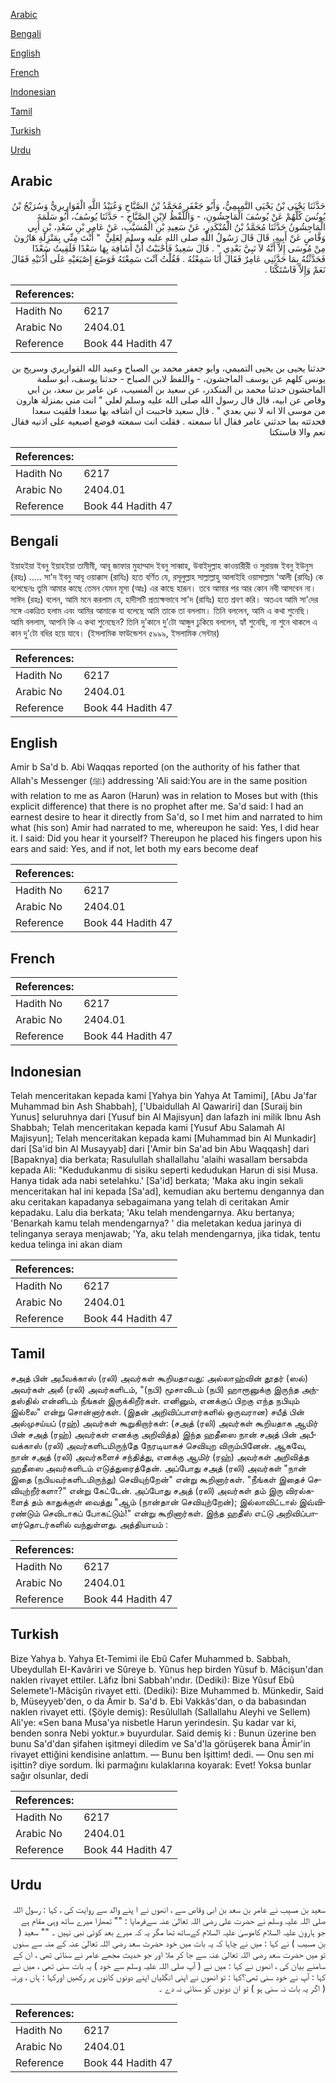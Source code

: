 [Arabic](#arabic)

[Bengali](#bengali)

[English](#english)

[French](#french)

[Indonesian](#indonesian)

[Tamil](#tamil)

[Turkish](#turkish)

[Urdu](#urdu)

## Arabic


<div dir="rtl" lang="ar" style={{fontSize:'larger',backgroundColor:'#f8f9fa',padding:20}}>
حَدَّثَنَا يَحْيَى بْنُ يَحْيَى التَّمِيمِيُّ، وَأَبُو جَعْفَرٍ مُحَمَّدُ بْنُ الصَّبَّاحِ وَعُبَيْدُ اللَّهِ الْقَوَارِيرِيُّ وَسُرَيْجُ بْنُ يُونُسَ كُلُّهُمْ عَنْ يُوسُفَ الْمَاجِشُونِ، - وَاللَّفْظُ لاِبْنِ الصَّبَّاحِ - حَدَّثَنَا يُوسُفُ، أَبُو سَلَمَةَ الْمَاجِشُونُ حَدَّثَنَا مُحَمَّدُ بْنُ الْمُنْكَدِرِ، عَنْ سَعِيدِ بْنِ الْمُسَيَّبِ، عَنْ عَامِرِ بْنِ سَعْدِ، بْنِ أَبِي وَقَّاصٍ عَنْ أَبِيهِ، قَالَ قَالَ رَسُولُ اللَّهِ صلى الله عليه وسلم لِعَلِيٍّ ‏ "‏ أَنْتَ مِنِّي بِمَنْزِلَةِ هَارُونَ مِنْ مُوسَى إِلاَّ أَنَّهُ لاَ نَبِيَّ بَعْدِي ‏"‏ ‏.‏ قَالَ سَعِيدٌ فَأَحْبَبْتُ أَنْ أُشَافِهَ بِهَا سَعْدًا فَلَقِيتُ سَعْدًا فَحَدَّثْتُهُ بِمَا حَدَّثَنِي عَامِرٌ فَقَالَ أَنَا سَمِعْتُهُ ‏.‏ فَقُلْتُ آنْتَ سَمِعْتَهُ فَوَضَعَ إِصْبَعَيْهِ عَلَى أُذُنَيْهِ فَقَالَ نَعَمْ وَإِلاَّ فَاسْتَكَّتَا ‏.‏
</div>
<div style={{backgroundColor:'#f8f9fa',padding:20, marginBottom: 10}}><table> <thead> <tr> <th>References:</th> <th></th> </tr> </thead> <tbody><tr><td>Hadith No</td><td>6217</td></tr><tr><td>Arabic No</td><td>2404.01</td></tr><tr><td>Reference</td><td>Book 44 Hadith 47</td></tr></tbody></table></div>


<div dir="rtl" lang="ar" style={{fontSize:'larger',backgroundColor:'#f8f9fa',padding:20}}>
حدثنا يحيى بن يحيى التميمي، وابو جعفر محمد بن الصباح وعبيد الله القواريري وسريج بن يونس كلهم عن يوسف الماجشون، - واللفظ لابن الصباح - حدثنا يوسف، ابو سلمة الماجشون حدثنا محمد بن المنكدر، عن سعيد بن المسيب، عن عامر بن سعد، بن ابي وقاص عن ابيه، قال قال رسول الله صلى الله عليه وسلم لعلي " انت مني بمنزلة هارون من موسى الا انه لا نبي بعدي " . قال سعيد فاحببت ان اشافه بها سعدا فلقيت سعدا فحدثته بما حدثني عامر فقال انا سمعته . فقلت انت سمعته فوضع اصبعيه على اذنيه فقال نعم والا فاستكتا
</div>
<div style={{backgroundColor:'#f8f9fa',padding:20, marginBottom: 10}}><table> <thead> <tr> <th>References:</th> <th></th> </tr> </thead> <tbody><tr><td>Hadith No</td><td>6217</td></tr><tr><td>Arabic No</td><td>2404.01</td></tr><tr><td>Reference</td><td>Book 44 Hadith 47</td></tr></tbody></table></div>

## Bengali


<div dir="ltr" lang="bn" style={{fontSize:'larger',backgroundColor:'#f8f9fa',padding:20}}>
ইয়াহইয়া ইবনু ইয়াহইয়া তামীমী, আবূ জাফার মুহাম্মাদ ইবনু সাব্বাহ, উবাইদুল্লাহ কাওয়ারীরী ও সুরায়জ ইবনু ইউনুস (রহঃ) ..... সা'দ ইবনু আবূ ওয়াক্কাস (রাযিঃ) হতে বর্ণিত যে, রসূলুল্লাহ সাল্লাল্লাহু আলাইহি ওয়াসাল্লাম ‘আলী (রাযিঃ) কে বলেছেনঃ তুমি আমার কাছে তেমন যেমন মূসা (আঃ) এর কাছে হারূন। তবে আমার পর আর কোন নবী আসবেন না। সাঈদ (রহঃ) বলেন, আমি মনে করলাম যে, হাদীসটি প্রত্যক্ষভাবে সা'দ (রাযিঃ) হতে শ্রবণ করি। অতএব আমি সা'দের সঙ্গে একত্রিত হলাম এবং আমির আমাকে যা বলেছে আমি তাকে তা বললাম। তিনি বললেন, আমি এ কথা শুনেছি। আমি বললাম, আপনি কি এ কথা শুনেছেন? তিনি দু’কানে দু’টো আঙ্গুল ঢুকিয়ে বললেন, হ্যাঁ শুনেছি, না শুনে থাকলে এ কান দু'টো বধির হয়ে যাবে। (ইসলামিক ফাউন্ডেশন ৫৯৯৯, ইসলামিক সেন্টার)
</div>
<div style={{backgroundColor:'#f8f9fa',padding:20, marginBottom: 10}}><table> <thead> <tr> <th>References:</th> <th></th> </tr> </thead> <tbody><tr><td>Hadith No</td><td>6217</td></tr><tr><td>Arabic No</td><td>2404.01</td></tr><tr><td>Reference</td><td>Book 44 Hadith 47</td></tr></tbody></table></div>

## English


<div dir="ltr" lang="en" style={{fontSize:'larger',backgroundColor:'#f8f9fa',padding:20}}>
Amir b Sa'd b. Abi Waqqas reported (on the authority of his father that Allah's Messenger (ﷺ) addressing 'Ali said:You are in the same position with relation to me as Aaron (Harun) was in relation to Moses but with (this explicit difference) that there is no prophet after me. Sa'd said: I had an earnest desire to hear it directly from Sa'd, so I met him and narrated to him what (his son) Amir had narrated to me, whereupon he said: Yes, I did hear it. I said: Did you hear it yourself? Thereupon he placed his fingers upon his ears and said: Yes, and if not, let both my ears become deaf
</div>
<div style={{backgroundColor:'#f8f9fa',padding:20, marginBottom: 10}}><table> <thead> <tr> <th>References:</th> <th></th> </tr> </thead> <tbody><tr><td>Hadith No</td><td>6217</td></tr><tr><td>Arabic No</td><td>2404.01</td></tr><tr><td>Reference</td><td>Book 44 Hadith 47</td></tr></tbody></table></div>

## French


<div dir="ltr" lang="fr" style={{fontSize:'larger',backgroundColor:'#f8f9fa',padding:20}}>

</div>
<div style={{backgroundColor:'#f8f9fa',padding:20, marginBottom: 10}}><table> <thead> <tr> <th>References:</th> <th></th> </tr> </thead> <tbody><tr><td>Hadith No</td><td>6217</td></tr><tr><td>Arabic No</td><td>2404.01</td></tr><tr><td>Reference</td><td>Book 44 Hadith 47</td></tr></tbody></table></div>

## Indonesian


<div dir="ltr" lang="id" style={{fontSize:'larger',backgroundColor:'#f8f9fa',padding:20}}>
Telah menceritakan kepada kami [Yahya bin Yahya At Tamimi], [Abu Ja'far Muhammad bin Ash Shabbah], ['Ubaidullah Al Qawariri] dan [Suraij bin Yunus] seluruhnya dari [Yusuf bin Al Majisyun] dan lafazh ini milik Ibnu Ash Shabbah; Telah menceritakan kepada kami [Yusuf Abu Salamah Al Majisyun]; Telah menceritakan kepada kami [Muhammad bin Al Munkadir] dari [Sa'id bin Al Musayyab] dari ['Amir bin Sa'ad bin Abu Waqqash] dari [Bapaknya] dia berkata; Rasulullah shallallahu 'alaihi wasallam bersabda kepada Ali: "Kedudukanmu di sisiku seperti kedudukan Harun di sisi Musa. Hanya tidak ada nabi setelahku.' [Sa'id] berkata; 'Maka aku ingin sekali menceritakan hal ini kepada [Sa'ad], kemudian aku bertemu dengannya dan aku ceritakan kapadanya sebagaimana yang telah di ceritakan Amir kepadaku. Lalu dia berkata; 'Aku telah mendengarnya. Aku bertanya; 'Benarkah kamu telah mendengarnya? ' dia meletakan kedua jarinya di telinganya seraya menjawab; 'Ya, aku telah mendengarnya, jika tidak, tentu kedua telinga ini akan diam
</div>
<div style={{backgroundColor:'#f8f9fa',padding:20, marginBottom: 10}}><table> <thead> <tr> <th>References:</th> <th></th> </tr> </thead> <tbody><tr><td>Hadith No</td><td>6217</td></tr><tr><td>Arabic No</td><td>2404.01</td></tr><tr><td>Reference</td><td>Book 44 Hadith 47</td></tr></tbody></table></div>

## Tamil


<div dir="ltr" lang="ta" style={{fontSize:'larger',backgroundColor:'#f8f9fa',padding:20}}>
சஅத் பின் அபீவக்காஸ் (ரலி) அவர்கள் கூறியதாவது: அல்லாஹ்வின் தூதர் (ஸல்) அவர்கள் அலீ (ரலி) அவர்களிடம், "(நபி) மூசாவிடம் (நபி) ஹாரூனுக்கு இருந்த அந்தஸ்தில் என்னிடம் நீங்கள் இருக்கிறீர்கள். எனினும், எனக்குப் பிறகு எந்த நபியும் இல்லை" என்று சொன்னார்கள். (இதன் அறிவிப்பாளர்களில் ஒருவரான) சயீத் பின் அல்முசய்யப் (ரஹ்) அவர்கள் கூறுகிறார்கள்: (சஅத் (ரலி) அவர்கள் கூறியதாக ஆமிர் பின் சஅத் (ரஹ்) அவர்கள் எனக்கு அறிவித்த) இந்த ஹதீஸை நான் சஅத் பின் அபீவக்காஸ் (ரலி) அவர்களிடமிருந்தே நேரடியாகச் செவியுற விரும்பினேன். ஆகவே, நான் சஅத் (ரலி) அவர்களைச் சந்தித்து, எனக்கு ஆமிர் (ரஹ்) அவர்கள் அறிவித்த ஹதீஸை அவர்களிடம் எடுத்துரைத்தேன். அப்போது சஅத் (ரலி) அவர்கள் "நான் இதை (நபியவர்களிடமிருந்து) செவியுற்றேன்" என்று கூறினார்கள். "நீங்கள் இதைச் செவியுற்றீர்களா?" என்று கேட்டேன். அப்போது சஅத் (ரலி) அவர்கள் தம் இரு விரல்களைத் தம் காதுக்குள் வைத்து "ஆம் (நான்தான் செவியுற்றேன்); இல்லாவிட்டால் இவ்விரண்டும் செவிடாகப் போகட்டும்!" என்று கூறினார்கள். இந்த ஹதீஸ் எட்டு அறிவிப்பாளர்தொடர்களில் வந்துள்ளது. அத்தியாயம் :
</div>
<div style={{backgroundColor:'#f8f9fa',padding:20, marginBottom: 10}}><table> <thead> <tr> <th>References:</th> <th></th> </tr> </thead> <tbody><tr><td>Hadith No</td><td>6217</td></tr><tr><td>Arabic No</td><td>2404.01</td></tr><tr><td>Reference</td><td>Book 44 Hadith 47</td></tr></tbody></table></div>

## Turkish


<div dir="ltr" lang="tr" style={{fontSize:'larger',backgroundColor:'#f8f9fa',padding:20}}>
Bize Yahya b. Yahya Et-Temimi ile Ebû Cafer Muhammed b. Sabbah, Ubeydullah EI-Kavâriri ve Sûreye b. Yûnus hep birden Yûsuf b. Mâcişun'dan naklen rivayet ettiler. Lâfız İbni Sabbah'ındır. (Dediki): Bize Yûsuf Ebû Selemete'l-Mâcişûn rivayet etti. (Dediki): Bize Muhammed b. Münkedir, Said b, Müseyyeb'den, o da Âmir b. Sa'd b. Ebi Vakkâs'dan, o da babasından naklen rivayet etti. (Şöyle demiş): Resûlullah (Sallallahu Aleyhi ve Sellem) Ali'ye: «Sen bana Musa'ya nisbetle Harun yerindesin. Şu kadar var ki, benden sonra Nebi yoktur.» buyurdular. Said demiş ki : Bunun üzerine ben bunu Sa'd'dan şifahen işitmeyi diledim ve Sa'd'la görüşerek bana Âmir'in rivayet ettiğini kendisine anlattım. — Bunu ben İşittim! dedi. — Onu sen mi işittin? diye sordum. İki parmağını kulaklarına koyarak: Evet! Yoksa bunlar sağır olsunlar, dedi
</div>
<div style={{backgroundColor:'#f8f9fa',padding:20, marginBottom: 10}}><table> <thead> <tr> <th>References:</th> <th></th> </tr> </thead> <tbody><tr><td>Hadith No</td><td>6217</td></tr><tr><td>Arabic No</td><td>2404.01</td></tr><tr><td>Reference</td><td>Book 44 Hadith 47</td></tr></tbody></table></div>

## Urdu


<div dir="rtl" lang="ur" style={{fontSize:'larger',backgroundColor:'#f8f9fa',padding:20}}>
سعید بن مسیب نے عامر بن سعد بن ابی وقاص سے ، انھوں نے ا پنے والد سے روایت کی ، کہا : رسول اللہ صلی اللہ علیہ وسلم نے حضرت علی رضی اللہ تعالیٰ عنہ سےفرمایا : "" تمھارا میرے ساتھ وہی مقام ہے جو ہارون علیہ السلام کاموسیٰ علیہ السلام کےساتھ تھا مگر یہ کہ میرے بعد کوئی نبی نہیں ۔ "" سعید ( بن مسیب ) نے کہا : میں نے چاہا کہ یہ بات میں خود حضرت سعد رضی اللہ تعالیٰ عنہ کے منہ سے سنوں تو میں حضرت سعد رضی اللہ تعالیٰ عنہ سے جا کر ملا اور جو حدیث مجھے عامر نے سنائی تھی ، ان کے سامنے بیان کی ، انھوں نے کہا : میں نے ( آپ صلی اللہ علیہ وسلم سے خود ) یہ بات سنی تھی ، میں نے کہا : آپ نے خود سنی تھی؟کہا : تو انھوں نے اپنی انگلیاں اپنے دونوں کانوں پر رکھیں اورکہا : ہاں ، ورنہ ( اگر یہ بات نہ سنی ہو ) تو ان دونوں کو سنائی نہ دے ۔
</div>
<div style={{backgroundColor:'#f8f9fa',padding:20, marginBottom: 10}}><table> <thead> <tr> <th>References:</th> <th></th> </tr> </thead> <tbody><tr><td>Hadith No</td><td>6217</td></tr><tr><td>Arabic No</td><td>2404.01</td></tr><tr><td>Reference</td><td>Book 44 Hadith 47</td></tr></tbody></table></div>